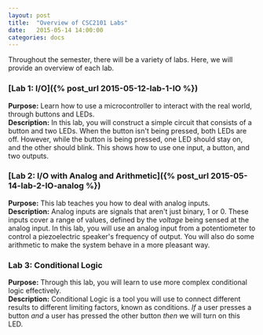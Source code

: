 ```yaml
---
layout: post
title:  "Overview of CSC2101 Labs"
date:   2015-05-14 14:00:00
categories: docs
---
```


Throughout the semester, there will be a variety of labs. Here, we will provide an overview of each lab.

### [Lab 1: I/O]({% post_url 2015-05-12-lab-1-IO %})  
**Purpose:** Learn how to use a microcontroller to interact with the real world, through buttons and LEDs.  
**Description:** In this lab, you will construct a simple circuit that consists of a button and two LEDs. When the button isn't being pressed, both LEDs are off. However, while the button is being pressed, one LED should stay on, and the other should blink. This shows how to use one input, a button, and two outputs.

### [Lab 2: I/O with Analog and Arithmetic]({% post_url 2015-05-14-lab-2-IO-analog %})  
**Purpose:** This lab teaches you how to deal with analog inputs.  
**Description:** Analog inputs are signals that aren't just binary, 1 or 0. These inputs cover a range of values, defined by the *voltage* being sensed at the analog input. In this lab, you will use an analog input from a potentiometer to control a piezoelectric speaker's frequency of output. You will also do some arithmetic to make the system behave in a more pleasant way.

### Lab 3: Conditional Logic  
**Purpose:** Through this lab, you will learn to use more complex conditional logic effectively.  
**Description:** Conditional Logic is a tool you will use to connect different results to different limiting factors, known as conditions. *If* a user presses a button *and* a user has pressed the other button *then* we will turn on this LED.

